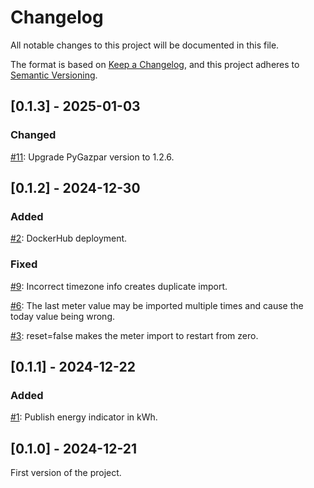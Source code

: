 # Changelog
All notable changes to this project will be documented in this file.

The format is based on [Keep a Changelog](https://keepachangelog.com/en/1.0.0/),
and this project adheres to [Semantic Versioning](https://semver.org/spec/v2.0.0.html).

## [0.1.3] - 2025-01-03

### Changed
[#11](https://github.com/ssenart/gazpar2haws/issues/11): Upgrade PyGazpar version to 1.2.6.

## [0.1.2] - 2024-12-30

### Added
[#2](https://github.com/ssenart/gazpar2haws/issues/2): DockerHub deployment.

### Fixed
[#9](https://github.com/ssenart/gazpar2haws/issues/9): Incorrect timezone info creates duplicate import.

[#6](https://github.com/ssenart/gazpar2haws/issues/6): The last meter value may be imported multiple times and cause the today value being wrong.

[#3](https://github.com/ssenart/gazpar2haws/issues/3): reset=false makes the meter import to restart from zero.

## [0.1.1] - 2024-12-22

### Added
[#1](https://github.com/ssenart/gazpar2haws/issues/1): Publish energy indicator in kWh.

## [0.1.0] - 2024-12-21

First version of the project.
